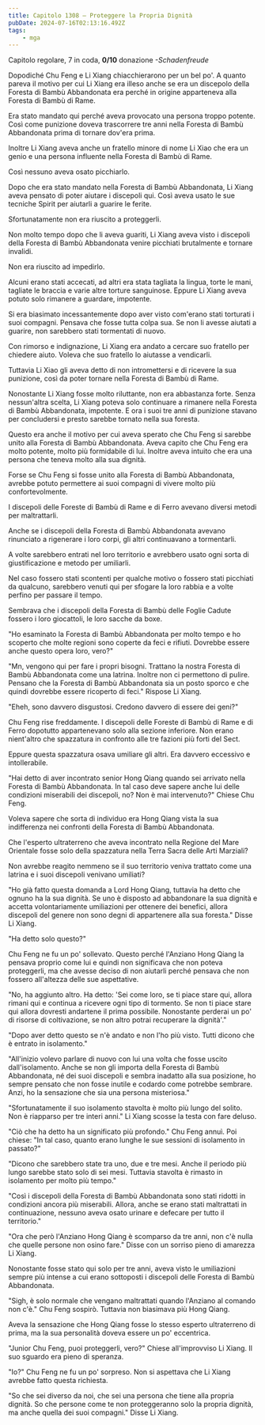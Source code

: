 ```yaml
---
title: Capitolo 1308 – Proteggere la Propria Dignità
pubDate: 2024-07-16T02:13:16.492Z
tags:
    - mga
---
```



Capitolo regolare,
7 in coda, <strong>0/10</strong> donazione</em>
<em>-Schadenfreude</em>


Dopodiché Chu Feng e Li Xiang chiacchierarono per un bel po'. A quanto pareva il motivo per cui Li Xiang era illeso anche se era un discepolo della Foresta di Bambù Abbandonata era perché in origine apparteneva alla Foresta di Bambù di Rame.


Era stato mandato qui perché aveva provocato una persona troppo potente. Così come punizione doveva trascorrere tre anni nella Foresta di Bambù Abbandonata prima di tornare dov'era prima.


Inoltre Li Xiang aveva anche un fratello minore di nome Li Xiao che era un genio e una persona influente nella Foresta di Bambù di Rame.


Così nessuno aveva osato picchiarlo.


Dopo che era stato mandato nella Foresta di Bambù Abbandonata, Li Xiang aveva pensato di poter aiutare i discepoli qui. Così aveva usato le sue tecniche Spirit per aiutarli a guarire le ferite.


Sfortunatamente non era riuscito a proteggerli.


Non molto tempo dopo che li aveva guariti, Li Xiang aveva visto i discepoli della Foresta di Bambù Abbandonata venire picchiati brutalmente e tornare invalidi.


Non era riuscito ad impedirlo.


Alcuni erano stati accecati, ad altri era stata tagliata la lingua, torte le mani, tagliate le braccia e varie altre torture sanguinose. Eppure Li Xiang aveva potuto solo rimanere a guardare, impotente.


Si era biasimato incessantemente dopo aver visto com'erano stati torturati i suoi compagni. Pensava che fosse tutta colpa sua. Se non li avesse aiutati a guarire, non sarebbero stati tormentati di nuovo.


Con rimorso e indignazione, Li Xiang era andato a cercare suo fratello per chiedere aiuto. Voleva che suo fratello lo aiutasse a vendicarli.


Tuttavia Li Xiao gli aveva detto di non intromettersi e di ricevere la sua punizione, così da poter tornare nella Foresta di Bambù di Rame.


Nonostante Li Xiang fosse molto riluttante, non era abbastanza forte. Senza nessun'altra scelta, Li Xiang poteva solo continuare a rimanere nella Foresta di Bambù Abbandonata, impotente. E ora i suoi tre anni di punizione stavano per concludersi e presto sarebbe tornato nella sua foresta.


Questo era anche il motivo per cui aveva sperato che Chu Feng si sarebbe unito alla Foresta di Bambù Abbandonata. Aveva capito che Chu Feng era molto potente, molto più formidabile di lui. Inoltre aveva intuito che era una persona che teneva molto alla sua dignità.


Forse se Chu Feng si fosse unito alla Foresta di Bambù Abbandonata, avrebbe potuto permettere ai suoi compagni di vivere molto più confortevolmente.


I discepoli delle Foreste di Bambù di Rame e di Ferro avevano diversi metodi per maltrattarli.


Anche se i discepoli della Foresta di Bambù Abbandonata avevano rinunciato a rigenerare i loro corpi, gli altri continuavano a tormentarli.


A volte sarebbero entrati nel loro territorio e avrebbero usato ogni sorta di giustificazione e metodo per umiliarli.


Nel caso fossero stati scontenti per qualche motivo o fossero stati picchiati da qualcuno, sarebbero venuti qui per sfogare la loro rabbia e a volte perfino per passare il tempo.


Sembrava che i discepoli della Foresta di Bambù delle Foglie Cadute fossero i loro giocattoli, le loro sacche da boxe.


"Ho esaminato la Foresta di Bambù Abbandonata per molto tempo e ho scoperto che molte regioni sono coperte da feci e rifiuti. Dovrebbe essere anche questo opera loro, vero?"


"Mn, vengono qui per fare i propri bisogni. Trattano la nostra Foresta di Bambù Abbandonata come una latrina. Inoltre non ci permettono di pulire. Pensano che la Foresta di Bambù Abbandonata sia un posto sporco e che quindi dovrebbe essere ricoperto di feci." Rispose Li Xiang.


"Eheh, sono davvero disgustosi. Credono davvero di essere dei geni?"


Chu Feng rise freddamente. I discepoli delle Foreste di Bambù di Rame e di Ferro dopotutto appartenevano solo alla sezione inferiore. Non erano nient'altro che spazzatura in confronto alle tre fazioni più forti del Sect.


Eppure questa spazzatura osava umiliare gli altri. Era davvero eccessivo e intollerabile.


"Hai detto di aver incontrato senior Hong Qiang quando sei arrivato nella Foresta di Bambù Abbandonata. In tal caso deve sapere anche lui delle condizioni miserabili dei discepoli, no? Non è mai intervenuto?" Chiese Chu Feng.


Voleva sapere che sorta di individuo era Hong Qiang vista la sua indifferenza nei confronti della Foresta di Bambù Abbandonata.


Che l'esperto ultraterreno che aveva incontrato nella Regione del Mare Orientale fosse solo della spazzatura nella Terra Sacra delle Arti Marziali?


Non avrebbe reagito nemmeno se il suo territorio veniva trattato come una latrina e i suoi discepoli venivano umiliati?


"Ho già fatto questa domanda a Lord Hong Qiang, tuttavia ha detto che ognuno ha la sua dignità. Se uno è disposto ad abbandonare la sua dignità e accetta volontariamente umiliazioni per ottenere dei benefici, allora discepoli del genere non sono degni di appartenere alla sua foresta." Disse Li Xiang.


"Ha detto solo questo?"


Chu Feng ne fu un po' sollevato. Questo perché l'Anziano Hong Qiang la pensava proprio come lui e quindi non significava che non poteva proteggerli, ma che avesse deciso di non aiutarli perché pensava che non fossero all'altezza delle sue aspettative.


"No, ha aggiunto altro. Ha detto: 'Sei come loro, se ti piace stare qui, allora rimani qui e continua a ricevere ogni tipo di tormento. Se non ti piace stare qui allora dovresti andartene il prima possibile. Nonostante perderai un po' di risorse di coltivazione, se non altro potrai recuperare la dignità'."


"Dopo aver detto questo se n'è andato e non l'ho più visto. Tutti dicono che è entrato in isolamento."


"All'inizio volevo parlare di nuovo con lui una volta che fosse uscito dall'isolamento. Anche se non gli importa della Foresta di Bambù Abbandonata, né dei suoi discepoli e sembra inadatto alla sua posizione, ho sempre pensato che non fosse inutile e codardo come potrebbe sembrare. Anzi, ho la sensazione che sia una persona misteriosa."


"Sfortunatamente il suo isolamento stavolta è molto più lungo del solito. Non è riapparso per tre interi anni." Li Xiang scosse la testa con fare deluso.


"Ciò che ha detto ha un significato più profondo." Chu Feng annuì. Poi chiese: "In tal caso, quanto erano lunghe le sue sessioni di isolamento in passato?"


"Dicono che sarebbero state tra uno, due e tre mesi. Anche il periodo più lungo sarebbe stato solo di sei mesi. Tuttavia stavolta è rimasto in isolamento per molto più tempo."


"Così i discepoli della Foresta di Bambù Abbandonata sono stati ridotti in condizioni ancora più miserabili. Allora, anche se erano stati maltrattati in continuazione, nessuno aveva osato urinare e defecare per tutto il territorio."


"Ora che però l'Anziano Hong Qiang è scomparso da tre anni, non c'è nulla che quelle persone non osino fare." Disse con un sorriso pieno di amarezza Li Xiang.


Nonostante fosse stato qui solo per tre anni, aveva visto le umiliazioni sempre più intense a cui erano sottoposti i discepoli delle Foresta di Bambù Abbandonata.


"Sigh, è solo normale che vengano maltrattati quando l'Anziano al comando non c'è." Chu Feng sospirò. Tuttavia non biasimava più Hong Qiang.


Aveva la sensazione che Hong Qiang fosse lo stesso esperto ultraterreno di prima, ma la sua personalità doveva essere un po' eccentrica.


"Junior Chu Feng, puoi proteggerli, vero?" Chiese all'improvviso Li Xiang. Il suo sguardo era pieno di speranza.


"Io?" Chu Feng ne fu un po' sorpreso. Non si aspettava che Li Xiang avrebbe fatto questa richiesta.


"So che sei diverso da noi, che sei una persona che tiene alla propria dignità. So che persone come te non proteggeranno solo la propria dignità, ma anche quella dei suoi compagni." Disse Li Xiang.
                                


                                



